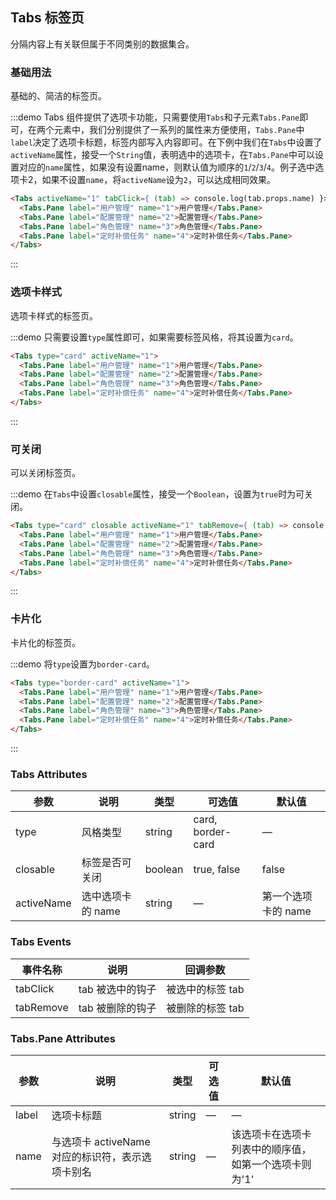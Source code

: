 ## Tabs 标签页

分隔内容上有关联但属于不同类别的数据集合。

### 基础用法
基础的、简洁的标签页。

:::demo Tabs 组件提供了选项卡功能，只需要使用`Tabs`和子元素`Tabs.Pane`即可，在两个元素中，我们分别提供了一系列的属性来方便使用，`Tabs.Pane`中`label`决定了选项卡标题，标签内部写入内容即可。在下例中我们在`Tabs`中设置了`activeName`属性，接受一个`String`值，表明选中的选项卡，在`Tabs.Pane`中可以设置对应的`name`属性，如果没有设置name，则默认值为顺序的`1`/`2`/`3`/`4`。例子选中选项卡2，如果不设置`name`，将`activeName`设为`2`，可以达成相同效果。

```html
<Tabs activeName="1" tabClick={ (tab) => console.log(tab.props.name) }>
  <Tabs.Pane label="用户管理" name="1">用户管理</Tabs.Pane>
  <Tabs.Pane label="配置管理" name="2">配置管理</Tabs.Pane>
  <Tabs.Pane label="角色管理" name="3">角色管理</Tabs.Pane>
  <Tabs.Pane label="定时补偿任务" name="4">定时补偿任务</Tabs.Pane>
</Tabs>
```
:::

### 选项卡样式
选项卡样式的标签页。

:::demo 只需要设置`type`属性即可，如果需要标签风格，将其设置为`card`。

```html
<Tabs type="card" activeName="1">
  <Tabs.Pane label="用户管理" name="1">用户管理</Tabs.Pane>
  <Tabs.Pane label="配置管理" name="2">配置管理</Tabs.Pane>
  <Tabs.Pane label="角色管理" name="3">角色管理</Tabs.Pane>
  <Tabs.Pane label="定时补偿任务" name="4">定时补偿任务</Tabs.Pane>
</Tabs>
```
:::

### 可关闭
可以关闭标签页。

:::demo 在`Tabs`中设置`closable`属性，接受一个`Boolean`，设置为`true`时为可关闭。

```html
<Tabs type="card" closable activeName="1" tabRemove={ (tab) => console.log(tab.props.name) }>
  <Tabs.Pane label="用户管理" name="1">用户管理</Tabs.Pane>
  <Tabs.Pane label="配置管理" name="2">配置管理</Tabs.Pane>
  <Tabs.Pane label="角色管理" name="3">角色管理</Tabs.Pane>
  <Tabs.Pane label="定时补偿任务" name="4">定时补偿任务</Tabs.Pane>
</Tabs>
```
:::

### 卡片化
卡片化的标签页。

:::demo 将`type`设置为`border-card`。

```html
<Tabs type="border-card" activeName="1">
  <Tabs.Pane label="用户管理" name="1">用户管理</Tabs.Pane>
  <Tabs.Pane label="配置管理" name="2">配置管理</Tabs.Pane>
  <Tabs.Pane label="角色管理" name="3">角色管理</Tabs.Pane>
  <Tabs.Pane label="定时补偿任务" name="4">定时补偿任务</Tabs.Pane>
</Tabs>
```
:::

### Tabs Attributes
| 参数          | 说明            | 类型            | 可选值                 | 默认值   |
|-------------  |---------------- |---------------- |---------------------- |-------- |
| type          | 风格类型      | string         |   card, border-card            |    —     |
| closable          |  标签是否可关闭    | boolean  |  true, false             |     false    |
| activeName       | 选中选项卡的 name    | string  |  —  |  第一个选项卡的 name |

### Tabs Events
| 事件名称          | 说明            | 回调参数            |
|-------------  |---------------- |---------------- |
| tabClick          |  tab 被选中的钩子      | 被选中的标签 tab         |
| tabRemove          |    tab 被删除的钩子    | 被删除的标签 tab  |

### Tabs.Pane Attributes
| 参数          | 说明            | 类型            | 可选值                 | 默认值   |
|-------------  |---------------- |---------------- |---------------------- |-------- |
| label          | 选项卡标题      | string          |          —             |    —     |
| name          |  与选项卡 activeName 对应的标识符，表示选项卡别名    | string  |         —              |     该选项卡在选项卡列表中的顺序值，如第一个选项卡则为'1'    |
